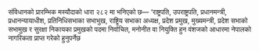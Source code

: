 संविधानको प्रारम्भिक मस्यौदाको धारा २८२ मा भनिएको छ— ‘राष्ट्रपति, उपराष्ट्रपति, प्रधानमन्त्री, प्रधानन्यायाधीश, प्रतिनिधिसभाका सभाभुख, राष्ट्रिय सभाका अध्यक्ष, प्रदेश प्रमुख, मुख्यमन्त्री, प्रदेश सभाको सभामुख र सुरक्षा निकायका प्रमुखको पदमा निर्वाचित, मनोनीत वा नियुक्ति हुन वंशजको आधारमा नेपालको नागरिकता प्राप्त गरेको हुनुपर्नेछ 
